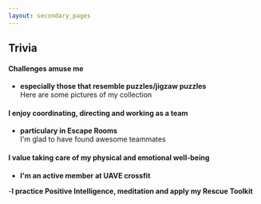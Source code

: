 ```yaml
---
layout: secondary_pages
---
```


## Trivia

#### Challenges amuse me
- **especially those that resemble puzzles/jigzaw puzzles**<br>
	 Here are some pictures of my collection<br>
	 
 

#### I enjoy coordinating, directing and working as a team
- **particulary in Escape Rooms**<br>
	 I'm glad to have found awesome teammates<br>


#### I value taking care of my physical and emotional well-being
- **I'm an active member at UAVE crossfit**<br>
 
-**I practice Positive Intelligence, meditation and apply my Rescue Toolkit**
	






